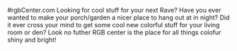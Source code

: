 #rgbCenter.com
Looking for cool stuff for your next Rave?
Have you ever wanted to make your porch/garden a nicer place to hang out at in night?
Did it ever cross your mind to get some cool new colorful stuff for your living room or den?
Look no futher RGB center is the place for all things colofur shiny and bright!
